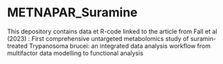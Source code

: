 # METNAPAR_Suramine

This depository contains data et R-code linked to the article from Fall et al (2023) : First comprehensive untargeted metabolomics study of suramin-treated Trypanosoma brucei: an integrated data analysis workflow from multifactor data modelling to functional analysis
